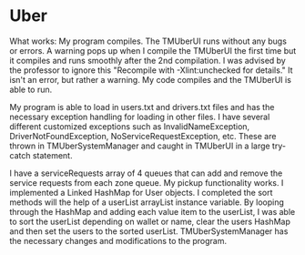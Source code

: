 # Uber
What works:
My program compiles. The TMUberUI runs without any bugs or errors.
A warning pops up when I compile the TMUberUI the first time but it compiles and runs smoothly after the 2nd compilation. I was advised by the professor to ignore this "Recompile with -Xlint:unchecked for details." It isn't an error, but rather a warning. My code compiles and the TMUberUI is able to run.

My program is able to load in users.txt and drivers.txt files and has the necessary exception handling for loading in other files.
I have several different customized exceptions such as InvalidNameException, DriverNotFoundException, NoServiceRequestException, etc. These are thrown in TMUberSystemManager and caught in TMUberUI in a large try-catch statement.

I have a serviceRequests array of 4 queues that can add and remove the service requests from each zone queue. My pickup functionality works.
I implemented a Linked HashMap for User objects. I completed the sort methods will the help of a userList arrayList instance variable. By looping through the HashMap and adding each value item to the userList, I was able to sort the userList depending on wallet or name, clear the users HashMap and then set the users to the sorted userList.
TMUberSystemManager has the necessary changes and modifications to the program.
